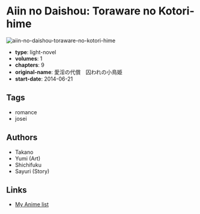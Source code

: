 # Aiin no Daishou: Toraware no Kotori-hime

![aiin-no-daishou-toraware-no-kotori-hime](https://cdn.myanimelist.net/images/manga/1/181366.jpg)

-   **type**: light-novel
-   **volumes**: 1
-   **chapters**: 9
-   **original-name**: 愛淫の代償　囚われの小鳥姫
-   **start-date**: 2014-06-21

## Tags

-   romance
-   josei

## Authors

-   Takano
-   Yumi (Art)
-   Shichifuku
-   Sayuri (Story)

## Links

-   [My Anime list](https://myanimelist.net/manga/100202/Aiin_no_Daishou__Toraware_no_Kotori-hime)
